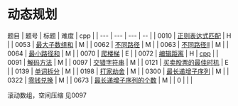 <!--
 * @Author: QDX
 * @Date: 2022-12-23 11:16:57
 * @Description: 
-->
# 动态规划

题目
| 题号 | 标题 | 难度 | cpp |
| --- | --- | --- | -- |
| 0010 | [正则表达式匹配](../solutions/0010.%20%E6%AD%A3%E5%88%99%E8%A1%A8%E8%BE%BE%E5%BC%8F%E5%8C%B9%E9%85%8D.ipynb) | H |
| 0053 | [最大子数组和](../solutions/0053_%E6%9C%80%E5%A4%A7%E5%AD%90%E6%95%B0%E7%BB%84%E5%92%8C.ipynb) | M |
| 0062 | [不同路径](../solutions/0062_%E4%B8%8D%E5%90%8C%E8%B7%AF%E5%BE%84.ipynb) | M |
| 0063 | [不同路径II](../solutions/0063_%E4%B8%8D%E5%90%8C%E8%B7%AF%E5%BE%84II.ipynb) | M |
| 0064 | [最小路径和](../solutions/0064_%E6%9C%80%E5%B0%8F%E8%B7%AF%E5%BE%84%E5%92%8C.ipynb) | M |
| 0070 | [爬楼梯](../solutions/0070_%E7%88%AC%E6%A5%BC%E6%A2%AF.ipynb) | E |
| 0072 | [编辑距离](../solutions/0072_%E7%BC%96%E8%BE%91%E8%B7%9D%E7%A6%BB.ipynb) | H | [cpp](../cpp_solutions/0072.cpp) | 
| 0091 | [解码方法](../solutions/0091_%E8%A7%A3%E7%A0%81%E6%96%B9%E6%B3%95.ipynb) | M |
| 0097 | [交错字符串](../solutions/0097_%E4%BA%A4%E9%94%99%E5%AD%97%E7%AC%A6%E4%B8%B2.ipynb) | M |
| 0121 | [买卖股票的最佳时机](../solutions/0121_%E4%B9%B0%E5%8D%96%E8%82%A1%E7%A5%A8%E7%9A%84%E6%9C%80%E4%BD%B3%E6%97%B6%E6%9C%BA.ipynb) | E |
| 0139 | [单词拆分](../solutions/0139_%E5%8D%95%E8%AF%8D%E6%8B%86%E5%88%86.ipynb) | M |
| 0198 | [打家劫舍](../solutions/0198_%E6%89%93%E5%AE%B6%E5%8A%AB%E8%88%8D.ipynb) | M |
| 0300 | [最长递增子序列](../solutions/0300_%E6%9C%80%E9%95%BF%E9%80%92%E5%A2%9E%E5%AD%90%E5%BA%8F%E5%88%97.ipynb) | M |
| 0322 | [零钱兑换](../solutions/0322_%E9%9B%B6%E9%92%B1%E5%85%91%E6%8D%A2.ipynb) | M |
| 0673 | [最长递增子序列的个数](../solutions/0673_%E6%9C%80%E9%95%BF%E9%80%92%E5%A2%9E%E5%AD%90%E5%BA%8F%E5%88%97%E7%9A%84%E4%B8%AA%E6%95%B0.ipynb) | M |
| 0 | []() |  |



滚动数组，空间压缩
见0097
